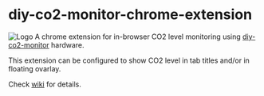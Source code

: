 # diy-co2-monitor-chrome-extension

![Logo](https://github.com/oskrs111/diy-co2-monitor/blob/main/img/logo.png)
A chrome extension for in-browser CO2 level monitoring using [diy-co2-monitor](https://github.com/oskrs111/diy-co2-monitor) hardware.

This extension can be configured to show CO2 level in tab titles and/or in floating ovarlay.

Check [wiki](https://github.com/oskrs111/diy-co2-monitor/wiki/Chrome-Extension) for details.
